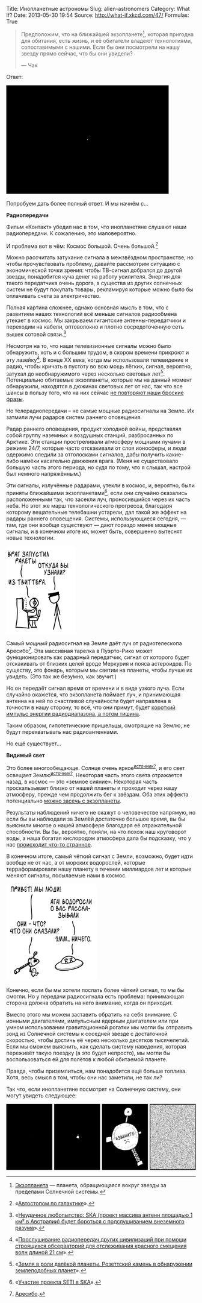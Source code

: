 Title: Инопланетные астрономы
Slug: alien-astronomers
Category: What If?
Date: 2013-05-30 19:54
Source: http://what-if.xkcd.com/47/
Formulas: True

> Предположим, что на ближайшей экзопланете[^1], которая пригодна для обитания, есть жизнь, и её обитатели владеют технологиями, сопоставимыми с нашими. Если бы они посмотрели на нашу звезду прямо сейчас, что бы они увидели?
> 
> — Чак

Ответ:

![](/uploads/047-alien-astronomers/life_dot.png "Бледная жёлтая точка.")

Попробуем дать более полный ответ. И мы начнём с…

**Радиопередачи**

Фильм «Контакт» убедил нас в том, что инопланетяне слушают наши радиопередачи. К сожалению, это маловероятно.

И проблема вот в чём: Космос большой. Очень большой.[^2]

Можно рассчитать затухание сигнала в межзвёздном пространстве, но чтобы прочувствовать проблему, давайте рассмотрим ситуацию с экономической точки зрения: чтобы ТВ-сигнал добрался до другой звезды, понадобится куча денег на работу усилителя. Энергия для такого передатчика очень дорога, а существа из других солнечных систем не будут покупать товары, рекламируя которые можно было бы оплачивать счета за электричество.

Полная картина сложнее, однако основная мысль в том, что с развитием наших технологий всё меньше сигналов радиообмена утекает в космос. Мы закрываем гигантские антенны-передатчики и переходим на кабели, оптоволокно и плотно сосредоточенную сеть вышек сотовой связи.[^3]

Несмотря на то, что наши телевизионные сигналы можно было обнаружить, хоть и с большим трудом, в скором времени прикроют и эту лазейку[^4]. В конце XX века, когда мы использовали телевидение и радио, чтобы кричать в пустоту во всю мощь лёгких, сигнал, вероятно, затухал до необнаружимого через несколько световых лет[^5]. Потенциально обитаемые экзопланеты, которые мы на данный момент обнаружили, находятся в дюжинах световых лет от нас, так что все шансы в пользу того, что на них сейчас [не повторяют наши броские фразы](http://xkcd.com/1212/).

Но телерадиопередачи – не самые мощные радиосигналы на Земле. Их затмили лучи радаров систем раннего оповещения.

Радар раннего оповещения, продукт холодной войны, представлял собой группу наземных и воздушных станций, разбросанных по Арктике. Эти станции простреливали атмосферу мощными лучами в режиме 24/7, которые часто отскакивали от слоя ионосферы, и люди одержимо следили за отголосками сигналов, дабы получить какие-либо намёки касательно движения врага. (Меня не существовало большую часть этого периода, но судя по тому, что я слышал, настрой был немного напряжённым.)

Эти сигналы, излучённые радарами, утекли в космос, и, вероятно, были приняты ближайшими экзопланетами[^6], если они случайно оказались расположенными так, что засекли луч, проносившийся через их часть неба. Но этот же марш технологического прогресса, благодаря которому вещательные телебашни устарели, дал такой же эффект на радары раннего оповещения. Системы, использующиеся сегодня, — там, где они вообще существуют — дают гораздо менее мощные сигналы, и в конечном итоге их, может быть, совершенно вытеснят новые технологии.

![](/uploads/047-alien-astronomers/life_twitter_ru.png "Враг неистово щёлкает, чтобы пометить отчёт как спам.")

Самый _мощный_ радиосигнал на Земле даёт луч от радиотелескопа Аресибо[^7]. Эта массивная тарелка в Пуэрто-Рико может функционировать как радарный передатчик, сигнал от которого будет отскакивать от близких целей вроде Меркурия и пояса астероидов. По существу, это фонарь, которым мы светим на планеты, чтобы лучше их увидеть. (Это так же безумно, как звучит.)

Но он передаёт сигнал время от времени и в виде узкого луча. Если случайно окажется, что экзопланета поймает луч, и принимающая антенна на ней по счастливой случайности будет направлена в точности в нашу сторону, то всё, что они примут, будет [короткий импульс энергии радиодиапазона, а потом тишина](http://ru.wikipedia.org/wiki/Сигнал_«Wow!»).

Таким образом, гипотетические пришельцы, смотрящие на Землю, не будут перехватывать нас радиоантеннами.

Но ещё существует…

**Видимый свет**

Это более многообещающе. Солнце очень яркое<sup>[источник?](http://ru.wikipedia.org/wiki/Источник_питания)</sup>, и его свет освещает Землю<sup>[источник?](http://ru.wikipedia.org/wiki/Источник_(роман))</sup>. Некоторая часть этого света отражается назад, в космос — это «земное сияние». Некоторая часть проскальзывает близко от нашей планеты и проходит через нашу атмосферу, прежде чем продолжить бег к звёздам. Оба этих эффекта потенциально [можно засечь с экзопланеты](http://planetimager.org/).

Результаты наблюдений ничего не скажут о человечестве напрямую, но если бы вы наблюдали за Землёй достаточно большое время, вы бы выяснили многое о нашей атмосфере благодаря её отражательной способности. Вы бы, вероятно, поняли, на что похож наш круговорот воды, а наша богатая кислородом атмосфера дала бы подсказку, что у нас [происходит что-то странное](https://ru.wikipedia.org/wiki/Кислородная_катастрофа).

В конечном итоге, самый чёткий сигнал с Земли, возможно, будет идти вообще не от нас, а от морских водорослей, которые терраформировали нашу планету в течении миллиардов лет и которые меняют сигналы, посылаемые нами в космос.

![](/uploads/047-alien-astronomers/life_humans_ru.png "Ээээй, посмотри на время. Надо бежать.")

Конечно, если бы мы хотели послать более чёткий сигнал, то мы бы смогли. Но у передачи радиосигнала есть проблема: принимающая сторона должна обратить на него внимание, когда он приходит.

Вместо этого мы можем заставить обратить на себя внимание. С ионными двигателями, импульсным ядерным двигателем или при умном использовании гравитационной рогатки мы могли бы отправить зонд из Солнечной системы к соседней звезде с достаточной скоростью, чтобы достичь её через несколько десятков тысячелетий. Если мы сможем выяснить, как сделать систему наведения, которая переживёт такую поездку (а это будет непросто), мы могли бы воспользоваться ей для полётов к любой обитаемой планете.

Правда, чтобы приземлиться, нам понадобится ещё больше топлива. Хотя, весь смысл в том, чтобы они нас заметили, не так ли?

Так что, если инопланетяне посмотрят на Солнечную систему, они могут увидеть следующее:

![](/uploads/047-alien-astronomers/life_sorry_ru.png "AAAAAAAAAAAAAAA")

[^1]: [Экзопланета](http://ru.wikipedia.org/wiki/Экзопланета) — планета, обращающаяся вокруг звезды за пределами Солнечной системы.
[^2]: «[Автостопом по галактике](http://www.goodreads.com/book/show/11.The_Hitchhiker_s_Guide_to_the_Galaxy)».
[^3]: «[Неудачное любопытство: SKA (проект массива антенн площадью 1 км² в Австралии) будет бороться с подслушиванием внеземного разума](http://arxiv.org/PS_cache/arxiv/pdf/1007/1007.0850v1.pdf)».
[^4]: «[Прослушивание радиопередач других цивилизаций при помощи строящихся обсерваторий для отслеживания красного смещения волн длиной 21 см](http://arxiv.org/pdf/astro-ph/0610377v2.pdf)».
[^5]: «[Земля в роли далёкой планеты. Розеттский камень в обнаружении землеподобных планет](http://www.worldcat.org/title/earth-as-a-distant-planet-a-rosetta-stone-for-the-search-of-earth-like-worlds/oclc/643269627)».
[^6]: «[Участие проекта SETI в SKA](http://www.astrobio.net/exclusive/4847/seti-on-the-ska)».
[^7]: [Аресибо](http://ru.wikipedia.org/wiki/Обсерватория_Аресибо).
